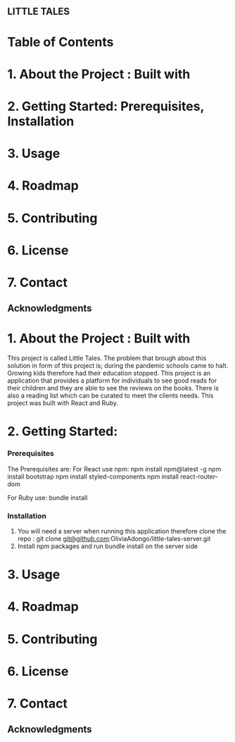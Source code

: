 ## LITTLE TALES
# Table of Contents

# 1. About the Project : Built with
# 2. Getting Started: Prerequisites, Installation
# 3. Usage
# 4. Roadmap
# 5. Contributing
# 6. License
# 7. Contact
## Acknowledgments

 # 1. About the Project : Built with
 This project is called Little Tales. The problem that brough about this solution in form of this project is; during the pandemic schools came to halt. Growing kids therefore had their education stopped. This project is an application that provides a platform for individuals to see good reads for their children and they are able to see the reviews on the books. There is also a reading list which can be curated to meet the clients needs. 
 This project was built with React and Ruby.
# 2. Getting Started: 
### Prerequisites
The Prerequisites are: 
For React  use npm: 
npm install npm@latest -g
npm install bootstrap
npm install styled-components
npm install react-router-dom

For Ruby use:
bundle install
### Installation
1. You will need a server when running this application therefore clone the repo : git clone git@github.com:OliviaAdongo/little-tales-server.git
2. Install npm packages and run bundle install on  the server side
# 3. Usage
# 4. Roadmap
# 5. Contributing
# 6. License
# 7. Contact
## Acknowledgments